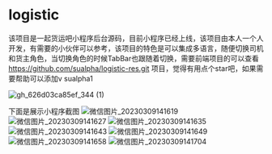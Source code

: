 # logistic
该项目是一起货运吧小程序后台源码，目前小程序已经上线，该项目由本人一个人开发，有需要的小伙伴可以参考，该项目的特色是可以集成多语言，随便切换司机和货主角色，当切换角色的时候TabBar也跟随着切换，需要前端项目的可以查看
https://github.com/sualpha/logistic-res.git 项目，觉得有用点个star吧，如果需要帮助可以添加v sualpha1



![gh_626d03ca85ef_344 (1)](https://user-images.githubusercontent.com/30691840/223979083-8d7ea57d-eb90-4678-a039-7d7cc9eb52dd.jpg)

下面是展示小程序截图
![微信图片_20230309141619](https://user-images.githubusercontent.com/30691840/223936826-1f355892-91ce-49ee-b4b7-0c57759e1213.jpg)
![微信图片_20230309141627](https://user-images.githubusercontent.com/30691840/223936845-9816e816-5532-45e0-95b6-c1de1e8a6b70.jpg)
![微信图片_20230309141635](https://user-images.githubusercontent.com/30691840/223936859-dd907747-8006-42a4-a221-0fb30f9207ae.jpg)
![微信图片_20230309141643](https://user-images.githubusercontent.com/30691840/223936875-1d24f76d-ac38-494d-99ed-0bb21c6b9ebe.jpg)
![微信图片_20230309141649](https://user-images.githubusercontent.com/30691840/223936905-6b352f43-3509-45b5-8255-25ed92027dd0.jpg)
![微信图片_20230309141658](https://user-images.githubusercontent.com/30691840/223936924-54c7caf8-7c44-45df-96e3-8a1111cda836.jpg)
![微信图片_20230309141704](https://user-images.githubusercontent.com/30691840/223936931-b9cba508-5e2d-4495-abd9-05c53be0201c.jpg)
